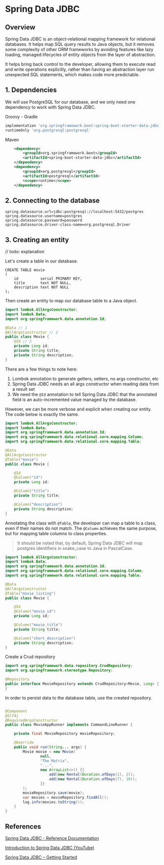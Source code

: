 # Spring Data JDBC

## Overview

Spring Data JDBC is an object-relational mapping framework for relational databases.
It helps map SQL query results to Java objects,
but it removes some complexity of other ORM frameworks by
avoiding features like lazy loading, managed lifecycles of entity objects
from the layer of abstraction.

It helps bring back control to the developer,
allowing them to execute read and write operations explicitly,
rather than having an abstraction layer run unexpected SQL statements,
which makes code more predictable.

## 1. Dependencies

We will use PostgreSQL for our database, and we only need one dependency to work with Spring Data JDBC.

Groovy - Gradle

```groovy
implementation 'org.springframework.boot:spring-boot-starter-data-jdbc'
runtimeOnly 'org.postgresql:postgresql'
```

Maven

```xml
    <dependency>
        <groupId>org.springframework.boot</groupId>
        <artifactId>spring-boot-starter-data-jdbc</artifactId>
    </dependency>
    <dependency>
        <groupId>org.postgresql</groupId>
        <artifactId>postgresql</artifactId>
        <scope>runtime</scope>
    </dependency>
```

## 2. Connecting to the database

```properties
spring.datasource.url=jdbc:postgresql://localhost:5432/postgres
spring.datasource.username=postgres
spring.datasource.password=password
spring.datasource.driver-class-name=org.postgresql.Driver
```

## 3. Creating an entity

// todo: explanation

Let's create a table in our database.

```postgresql
CREATE TABLE movie
(
    id          serial PRIMARY KEY,
    title       text NOT NULL,
    description text NOT NULL
);
```

Then create an entity to map our database table to a Java object.

```java
import lombok.AllArgsConstructor;
import lombok.Data;
import org.springframework.data.annotation.Id;

@Data // 1
@AllArgsConstructor // 2
public class Movie {
    @Id // 3
    private Long id;
    private String title;
    private String description;
}
```

There are a few things to note here:

1. Lombok annotation to generate getters, setters, no args constructor, etc
2. Spring Data JDBC needs an all args constructor when reading data from a result set
3. We need the `@Id` annotation to tell Spring Data JDBC that the annotated field
   is an auto-incremented value managed by the database.

However, we can be more verbose and explicit when creating our entity.
The code below is exactly the same.

```java
import lombok.AllArgsConstructor;
import lombok.Data;
import org.springframework.data.annotation.Id;
import org.springframework.data.relational.core.mapping.Column;
import org.springframework.data.relational.core.mapping.Table;

@Data
@AllArgsConstructor
@Table("movie")
public class Movie {

    @Id
    @Column("id")
    private Long id;

    @Column("title")
    private String title;

    @Column("description")
    private String description;
}
```

Annotating the class with `@Table`, the developer can map a table to a class,
even if their names do not match. The `@Column` achieves the same purpose,
but for mapping table columns to class properties.

> It should be noted that, by default, Spring Data JDBC will map postgres identifiers in snake_case to Java in
> PascalCase.

```java
import lombok.AllArgsConstructor;
import lombok.Data;
import org.springframework.data.annotation.Id;
import org.springframework.data.relational.core.mapping.Column;
import org.springframework.data.relational.core.mapping.Table;

@Data
@AllArgsConstructor
@Table("movie_listing")
public class Movie {

    @Id
    @Column("movie_id")
    private Long id;

    @Column("movie_title")
    private String title;

    @Column("short_description")
    private String description;
}
```

Create a Crud repository

```java
import org.springframework.data.repository.CrudRepository;
import org.springframework.stereotype.Repository;

@Repository
public interface MovieRepository extends CrudRepository<Movie, Long> {
}
```

In order to persist data to the database table, use the created repository.

```java

@Component
@Slf4j
@RequiredArgsConstructor
public class MovieAppRunner implements CommandLineRunner {

    private final MovieRepository movieRepository;

    @Override
    public void run(String... args) {
        Movie movie = new Movie(
                null,
                "The Matrix",
                "...",
                new ArrayList<>() {{
                    add(new Rental(Duration.ofDays(1), 2));
                    add(new Rental(Duration.ofDays(7), 10));
                }}
        );
        movieRepository.save(movie);
        var movies = movieRepository.findAll();
        log.info(movies.toString());
    }
}
```

## References

[Spring Data JDBC - Reference Documentation](https://docs.spring.io/spring-data/jdbc/docs/current/reference/html)

[Introduction to Spring Data JDBC (YouTube)](https://www.youtube.com/watch?v=EaHlancPA14)

[Spring Data JDBC – Getting Started](https://thorben-janssen.com/spring-data-jdbc-getting-started)

